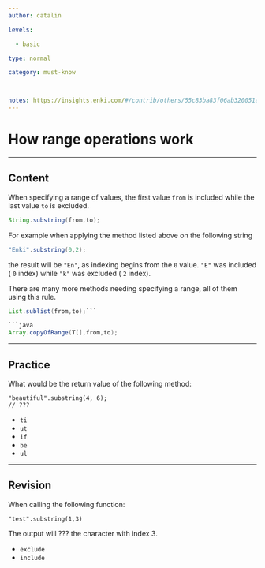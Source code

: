 ```yaml
---
author: catalin

levels:

  - basic

type: normal

category: must-know



notes: https://insights.enki.com/#/contrib/others/55c83ba83f06ab320051aa8a?search=kha
---
```


# How range operations work

---
## Content

When specifying a range of values, the first value `from` is included while the last value `to` is excluded.

```java
String.substring(from,to); 
```
For example when applying the method listed above on the following string 
```java
"Enki".substring(0,2);
```
the result will be `"En"`, as indexing begins from the `0` value. `"E"` was included ( `0` index) while `"k"` was excluded ( `2` index).

There are many more methods needing specifying a range, all of them using this rule.

```java
List.sublist(from,to);```

```java
Array.copyOfRange(T[],from,to);
```

---
## Practice

What would be the return value of the following method:
```
"beautiful".substring(4, 6);
// ???
```

* `ti` 
* `ut` 
* `if` 
* `be` 
* `ul`

---
## Revision

When calling the following function:
```
"test".substring(1,3)
```
The output will ??? the character with index 3.

* `exclude` 
* `include`

